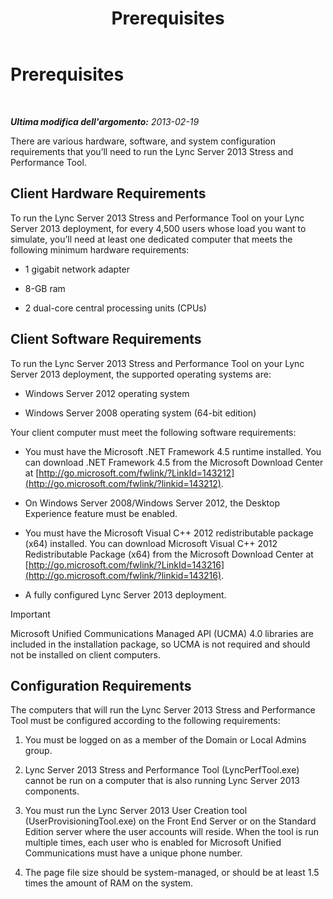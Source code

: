 ﻿---
title: Prerequisites
TOCTitle: Prerequisites
ms:assetid: 48016bea-be3b-4ba5-8df8-d8ad4d9243d9
ms:mtpsurl: https://technet.microsoft.com/it-it/library/JJ945592(v=OCS.15)
ms:contentKeyID: 52062492
ms.date: 06/25/2014
mtps_version: v=OCS.15
ms.translationtype: HT
---

# Prerequisites

 

_**Ultima modifica dell'argomento:** 2013-02-19_

There are various hardware, software, and system configuration requirements that you’ll need to run the Lync Server 2013 Stress and Performance Tool.

## Client Hardware Requirements

To run the Lync Server 2013 Stress and Performance Tool on your Lync Server 2013 deployment, for every 4,500 users whose load you want to simulate, you’ll need at least one dedicated computer that meets the following minimum hardware requirements:

  - 1 gigabit network adapter

  - 8-GB ram

  - 2 dual-core central processing units (CPUs)

## Client Software Requirements

To run the Lync Server 2013 Stress and Performance Tool on your Lync Server 2013 deployment, the supported operating systems are:

  - Windows Server 2012 operating system

  - Windows Server 2008 operating system (64-bit edition)

Your client computer must meet the following software requirements:

  - You must have the Microsoft .NET Framework 4.5 runtime installed. You can download .NET Framework 4.5 from the Microsoft Download Center at [http://go.microsoft.com/fwlink/?LinkId=143212](http://go.microsoft.com/fwlink/?linkid=143212).

  - On Windows Server 2008/Windows Server 2012, the Desktop Experience feature must be enabled.

  - You must have the Microsoft Visual C++ 2012 redistributable package (x64) installed. You can download Microsoft Visual C++ 2012 Redistributable Package (x64) from the Microsoft Download Center at [http://go.microsoft.com/fwlink/?LinkId=143216](http://go.microsoft.com/fwlink/?linkid=143216).

  - A fully configured Lync Server 2013 deployment.

> [!IMPORTANT]  
> Microsoft Unified Communications Managed API (UCMA) 4.0 libraries are included in the installation package, so UCMA is not required and should not be installed on client computers.


## Configuration Requirements

The computers that will run the Lync Server 2013 Stress and Performance Tool must be configured according to the following requirements:

1.  You must be logged on as a member of the Domain or Local Admins group.

2.  Lync Server 2013 Stress and Performance Tool (LyncPerfTool.exe) cannot be run on a computer that is also running Lync Server 2013 components.

3.  You must run the Lync Server 2013 User Creation tool (UserProvisioningTool.exe) on the Front End Server or on the Standard Edition server where the user accounts will reside. When the tool is run multiple times, each user who is enabled for Microsoft Unified Communications must have a unique phone number.

4.  The page file size should be system-managed, or should be at least 1.5 times the amount of RAM on the system.


